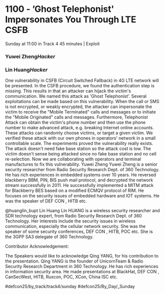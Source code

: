 # 1100 - ’Ghost Telephonist' Impersonates You Through LTE CSFB
Sunday at 11:00 in Track 4
45 minutes | Exploit
### Yuwei Zheng*Hacker*

### Lin Huang*Hacker*

One vulnerability in CSFB (Circuit Switched Fallback) in 4G LTE network will be presented. In the CSFB procedure, we found the authentication step is missing. This results in that an attacker can hijack the victim's communication. We named this attack as 'Ghost Telephonist'. Several exploitations can be made based on this vulnerability. When the call or SMS is not encrypted, or weakly encrypted, the attacker can impersonate the victim to receive the "Mobile Terminated" calls and messages or to initiate the "Mobile Originated" calls and messages. Furthermore, Telephonist Attack can obtain the victim's phone number and then use the phone number to make advanced attack, e.g. breaking Internet online accounts. These attacks can randomly choose victims, or target a given victim. We verified these attack with our own phones in operators' network in a small controllable scale. The experiments proved the vulnerability really exists. The attack doesn't need fake base station so the attack cost is low. The victim doesn't sense being attacked since no fake base station and no cell re-selection. Now we are collaborating with operators and terminal manufactures to fix this vulnerability.
Yuwei Zheng
Yuwei Zheng is a senior security researcher from Radio Security Research Dept. of 360 Technology. He has rich experiences in embedded systems over 10 years. He reversed blackberry BBM, PIN, BIS push mail protocol, and decrypted the network stream successfully in 2011. He successfully implemented a MITM attack for Blackberry BES based on a modified ECMQV protocol of RIM. He focuses on the security issues of embedded hardware and IOT systems. He was the speaker of DEF CON , HITB etc.

@huanglin_bupt
Lin Huang
Lin HUANG is a wireless security researcher and SDR technology expert, from Radio Security Research Dept. of 360 Technology. Her interests include the security issues in wireless communication, especially the cellular network security. She was the speaker of some security conferences, DEF CON , HITB, POC etc. She is the 3GPP SA3 delegate of 360 Technology.


Contributor Acknowledgement: 

The Speakers would like to acknowledge Qing YANG, for his contribution to the presentation. Qing YANG is the founder of UnicornTeam & Radio Security Research Department in 360 Technology. He has rich experiences in information security area. He made presentations at BlackHat, DEF CON , CanSecWest, HITB, Ruxcon, POC, XCon, China ISC etc.

#defcon25/by_track/track4/sunday #defcon25/By_Day/_Sunday